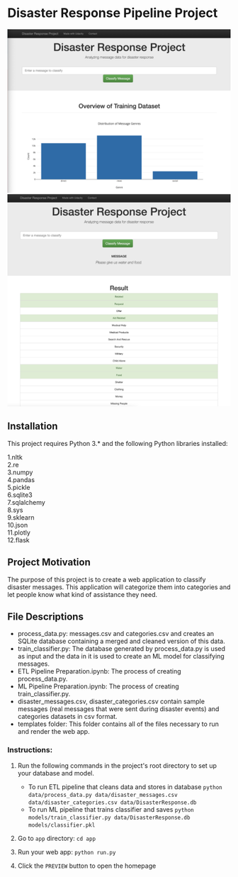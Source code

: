 # Disaster Response Pipeline Project

![photo1](https://github.com/ShoNakamura5/Disaster-Response-Pipelines/blob/main/Screen%20Shot%202022-12-28%20at%2011.26.23.png)
![photo2](https://github.com/ShoNakamura5/Disaster-Response-Pipelines/blob/main/Screen%20Shot%202022-12-28%20at%2011.35.18.png)

## Installation <a name="installation"></a>

This project requires Python 3.* and the following Python libraries installed:

1.nltk  
2.re  
3.numpy  
4.pandas  
5.pickle  
6.sqlite3  
7.sqlalchemy  
8.sys  
9.sklearn  
10.json  
11.plotly  
12.flask

## Project Motivation<a name="motivation"></a>

The purpose of this project is to create a web application to classify disaster messages. This application will categorize them into categories and let people know what kind of assistance they need.

## File Descriptions <a name="files"></a>

- process_data.py: messages.csv and categories.csv and creates an SQLite database containing a merged and cleaned version of this data.
- train_classifier.py: The database generated by process_data.py is used as input and the data in it is used to create an ML model for classifying messages.
- ETL Pipeline Preparation.ipynb: The process of creating process_data.py.
- ML Pipeline Preparation.ipynb: The process of creating train_classifier.py.
-  disaster_messages.csv, disaster_categories.csv contain sample messages (real messages that were sent during disaster events) and categories datasets in csv format.
-  templates folder: This folder contains all of the files necessary to run and render the web app.

### Instructions:
1. Run the following commands in the project's root directory to set up your database and model.

    - To run ETL pipeline that cleans data and stores in database
        `python data/process_data.py data/disaster_messages.csv data/disaster_categories.csv data/DisasterResponse.db`
    - To run ML pipeline that trains classifier and saves
        `python models/train_classifier.py data/DisasterResponse.db models/classifier.pkl`

2. Go to `app` directory: `cd app`

3. Run your web app: `python run.py`

4. Click the `PREVIEW` button to open the homepage
